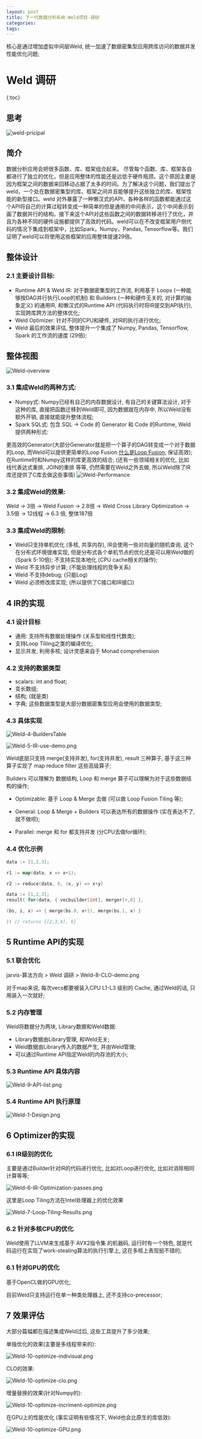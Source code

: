 ```yaml
---
layout: post
title: 下一代数据分析系统-Weld项目-调研
categories:
tags:
---
```

核心是通过增加虚拟中间层Weld, 统一加速了数据密集型应用跨库访问的数据并发性能优化问题;

# Weld 调研
{:toc}

## 思考
![weld-pricipal](/blog/images/weld/weld-pricipal.png)

## 简介
数据分析应用会把很多函数、库、框架组合起来。 尽管每个函数、库、框架各自都进行了独立的优化，但是应用整体的性能还是远低于硬件瓶颈。这个原因主要是因为框架之间的数据来回移动占据了太多的时间。为了解决这个问题，我们提出了 weld，一个处在数据密集型的库、框架之间并且能够提升这些独立的库、框架性能的新型接口。weld 对外暴露了一种懒汉式的API，各种各样的函数都能通过这个API将自己的计算过程转变成一种简单的但是通用的中间表示，这个中间表示刻画了数据并行的结构。接下来这个API对这些函数之间的数据转移进行了优化，并且为各种不同的硬件设施都提供了高效的代码。weld可以在不改变框架用户侧代码的情况下集成到框架中，比如Spark，Numpy，Pandas, Tensorflow等。我们证明了weld可以将使用这些框架的应用整体提速29倍。

## 整体设计
### 2.1 主要设计目标:
+ Runtime API & Weld IR: 对于数据密集型的工作流, 利用基于 Loops (一种能够按DAG并行执行Loop的机制) 和 Builders (一种和硬件无关的, 对计算的抽象定义) 的通用IR, 和懒汉式的Runtime API (代码执行时将IR提交到API执行), 实现跨库跨方法的整体优化;
+ Weld Optimizer: 针对不同的CPU和硬件, 对IR的执行进行优化;
+ Weld 最后的效果评估, 整体提升一个集成了 Numpy, Pandas, Tensorflow, Spark 的工作流的速度 (29倍);

## 整体视图

![Weld-overview](/blog/images/weld/Weld-2-overview.png)

### 3.1 集成Weld的两种方式:
+ Numpy式: Numpy已经有自己的内存数据设计, 有自己的关键算法设计, 对于这种的库, 直接把函数迁移到Weld即可, 因为数据就在内存中, 所以Weld没有额外开销, 直接就能提升整体流程;
+ Spark SQL式: 包含 SQL -> Code 的 Generator 和 Code 的Runtime, Weld提供两种形式: 

更高效的Generator(大部分Generator就是把一个算子的DAG转变成一个对于数据的Loop, 而Weld可以提供更简单的Loop Fusion [什么是Loop Fusion](https://en.wikipedia.org/wiki/Loop_fission_and_fusion), 保证高效);
在Runtime时和Numpy这样的库更高效的结合;
(还有一些领域相关的优化, 比如 线代表达式重排, JOIN的重排 等等, 仍然需要在Weld之外去做, 所以Weld除了IR库还提供了C库去做这些事情)
![Weld-Performance](/blog/images/weld/Weld-3-Peformance.png)

### 3.2 集成Weld的效果:
Weld -> 3倍 -> Weld Fusion -> 2.8倍 -> Weld Cross Library Optimization -> 3.5倍 -> 12线程 -> 6.3 倍,  整体187倍

### 3.3 集成Weld的限制:
+ Weld只支持单机优化 (多核, 共享内存), IR会使用一些对向量的随机查询, 这个在分布式环境很难实现, 但是分布式各个单机节点的优化还是可以用Weld做的 (Spark 5-10倍); 
不支持实现本地化 (CPU cache相关的操作); 
+ Weld 不支持异步计算; (不能处理线程的竞争关系)
+ Weld 不支持debug; (只能Log)
+ Weld 必须修改库实现; (所以提供了C接口和IR接口)

## 4 IR的实现
### 4.1 设计目标
+ 通用: 支持所有数据处理操作 (关系型和线性代数类);
+ 支持Loop Tiliing之类的编译优化;
+ 显示并发, 利用多核;
设计灵感来自于 Monad comprehension

### 4.2 支持的数据类型
+ scalars: int and float;
+ 变长数组;
+ 结构; (就是类)
+ 字典;
这些数据类型是大部分数据密集型应用会使用的数据类型;

### 4.3 具体实现
![Weld-4-BuildersTable](/blog/images/weld/Weld-4-BuildersTable.png)

![Weld-5-IR-use-demo.png](/blog/images/weld/Weld-5-IR-use-demo.png)

Weld底层只支持 merge(支持并发), for(支持并发), result 三种算子, 基于这三种算子实现了 map reduce filter 这些高级算子;

Builders 可以理解为 数据结构, Loop 和 merge 算子可以理解为对于这些数据结构的操作;



+ Optimizable: 基于 Loop & Merge 去做 (可以做 Loop Fusion Tiling 等);

+ General: Loop & Merge + Builders 可以表达所有的数据操作 (实在表达不了, 就不做呗);

+ Parallel: merge 和 for 都支持并发 (分CPU去做for循环);

### 4.4 优化示例

```go
data := [1,2,3];

r1 := map(data, x => x+1);

r2 := reduce(data, 0, (x, y) => x+y)
```

```go
data := [1,2,3];
result( for(data, { vecbuilder[int], merger[+,0] },

(bs, i, x) => { merge(bs.0, x+1), merge(bs.1, x) }

)) // returns {[2,3,4], 6}
```

## 5 Runtime API的实现
### 5.1 联合优化 
jarvis-算法方向 > Weld 调研 > Weld-8-CLO-demo.png

对于map来说, 每次vecs都要被装入CPU L1-L3 级别的 Cache, 通过Weld的话, 只用装入一次就好;

### 5.2 内存管理
Weld将数据分为两块, Library数据和Weld数据:

+ Library数据由Library管理, 和Weld无关;
+ Weld数据由Library传入的数据产生, 并由Weld管理;
+ 可以通过Runtime API指定Weld的内存池的大小;

### 5.3 Runtime API 具体内容
![Weld-9-API-list.png](/blog/images/weld/Weld-9-API-list.png)

### 5.4 Runtime API 执行原理
![Weld-1-Design.png](/blog/images/weld/Weld-1-Design.png)

## 6 Optimizer的实现
### 6.1 IR级别的优化
主要是通过Builder针对IR的代码进行优化, 比如对Loop进行优化, 比如对消除相同计算等等;

![Weld-6-IR-Optimization-passes.png](/blog/images/weld/Weld-6-IR-Optimization-passes.png)

这里是Loop Tiling方法在Intel处理器上的优化效果

![Weld-7-Loop-Tiling-Results.png](/blog/images/weld/Weld-7-Loop-Tiling-Results.png)

### 6.2 针对多核CPU的优化
Weld使用了LLVM来生成基于 AVX2指令集 的机器码, 运行时有一个特色, 就是代码运行在实现了work-stealing算法的执行引擎上, 这在多核上表现挺不错的;

### 6.1 针对GPU的优化
基于OpenCL做的GPU优化;

目前Weld只支持运行在单一种类处理器上, 还不支持co-precessor;

## 7 效果评估
大部分篇幅都在描述集成Weld过后, 这些工具提升了多少效果;



单独优化的效果(主要是多线程带来的):

![Weld-10-optimize-indivisual.png](/blog/images/weld/Weld-10-optimize-indivisual.png)

CLO的效果: 

![Weld-10-optimize-clo.png](/blog/images/weld/Weld-10-optimize-clo.png)

增量替换的效果(针对Numpy的):

![Weld-10-optimize-incriment-optimize.png](/blog/images/weld/Weld-10-optimize-incriment-optimize.png)

在GPU上的性能优化 (事实证明有些情况下, Weld也会比原生的库低效):

![Weld-10-optimize-GPU.png](/blog/images/weld/Weld-10-optimize-GPU.png)



